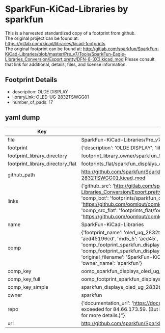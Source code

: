 # SparkFun-KiCad-Libraries by sparkfun  
This is a harvested standardized copy of a footprint from github.  
The original project can be found at:  
https://gitlab.com/kicad/libraries/kicad-footprints  
The original footprint can be found at:
http://gitlab.com/sparkfun/SparkFun-KiCad-Libraries/blob/master/Pre_v7/Tools/SparkFun-Eagle-Libraries_Conversion/Export.pretty/DFN-6-3X3.kicad_mod
Please consult that link for additional, details, files, and license information.  
## Footprint Details
* description: OLDE DISPLAY  
* libraryLink: OLED-UG-2832TSWGG01  
* number_of_pads: 17  
## yaml dump  
| Key | Value |  
| --- | --- |  
| file | SparkFun-KiCad-Libraries/Pre_v7/Footprints/Displays.pretty/OLED-UG-2832TSWGG01.kicad_mod |  
| footprint | {'description': 'OLDE DISPLAY', 'libraryLink': 'OLED-UG-2832TSWGG01', 'number_of_pads': 17} |  
| footprint_library_directory | footprint_library_owner/sparkfun_SparkFun-KiCad-Libraries |  
| footprint_library_directory_flat | footprints_flat/sparkfun_displays_oled_ug_2832tswgg01/working |  
| github_path | http://github.com/sparkfun/SparkFun-KiCad-Libraries/blob/master/Pre_v7/Footprints/Displays.pretty/OLED-UG-2832TSWGG01.kicad_mod |  
| links | {'github_src': 'http://gitlab.com/sparkfun/SparkFun-KiCad-Libraries/blob/master/Pre_v7/Tools/SparkFun-Eagle-Libraries_Conversion/Export.pretty/DFN-6-3X3.kicad_mod', 'github_src_repo': 'https://gitlab.com/kicad/libraries/kicad-footprints', 'oomp_bot': 'footprints/sparkfun_displays_oled_ug_2832tswgg01/working', 'oomp_bot_github': 'https://github.com/oomlout/oomlout_oomp_footprint_bot/tree/main/footprints/sparkfun_displays_oled_ug_2832tswgg01/working', 'oomp_src_flat': 'footprints_flat/footprints_flat/sparkfun_displays_oled_ug_2832tswgg01/working', 'oomp_src_flat_github': 'https://github.com/oomlout/oomlout_oomp_footprint_src/tree/main/footprints_flat/sparkfun_displays_oled_ug_2832tswgg01/working'} |  
| name | SparkFun-KiCad-Libraries |  
| oomp | {'footprint_name': 'oled_ug_2832tswgg01', 'library_name': 'displays', 'md5': 'aed45196cd6dfee2f6d249c4c2ebdfc7', 'md5_10': 'aed45196cd', 'md5_5': 'aed45', 'md5_6': 'aed451', 'oomp_key': 'oomp_sparkfun_displays_oled_ug_2832tswgg01', 'oomp_key_extra': 'oomp_footprint_sparkfun_displays_oled_ug_2832tswgg01', 'oomp_key_full': 'oomp_footprint_sparkfun_displays_oled_ug_2832tswgg01_aed451', 'oomp_key_simple': 'sparkfun_displays_oled_ug_2832tswgg01', 'original_filename': 'SparkFun-KiCad-Libraries/Pre_v7/Footprints/Displays.pretty/OLED-UG-2832TSWGG01.kicad_mod', 'owner_name': 'sparkfun'} |  
| oomp_key | oomp_sparkfun_displays_oled_ug_2832tswgg01 |  
| oomp_key_full | oomp_footprint_sparkfun_displays_oled_ug_2832tswgg01 |  
| oomp_key_simple | sparkfun_displays_oled_ug_2832tswgg01 |  
| owner | sparkfun |  
| repo | {'documentation_url': 'https://docs.github.com/rest/overview/resources-in-the-rest-api#rate-limiting', 'message': "API rate limit exceeded for 84.66.173.59. (But here's the good news: Authenticated requests get a higher rate limit. Check out the documentation for more details.)"} |  
| url | http://github.com/sparkfun/SparkFun-KiCad-Libraries |  

